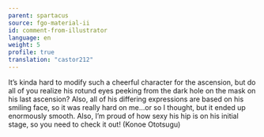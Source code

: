 ```yaml
---
parent: spartacus
source: fgo-material-ii
id: comment-from-illustrator
language: en
weight: 5
profile: true
translation: "castor212"
---
```


It’s kinda hard to modify such a cheerful character for the ascension, but do all of you realize his rotund eyes peeking from the dark hole on the mask on his last ascension? Also, all of his differing expressions are based on his smiling face, so it was really hard on me…or so I thought, but it ended up enormously smooth. Also, I’m proud of how sexy his hip is on his initial stage, so you need to check it out! (Konoe Ototsugu)

